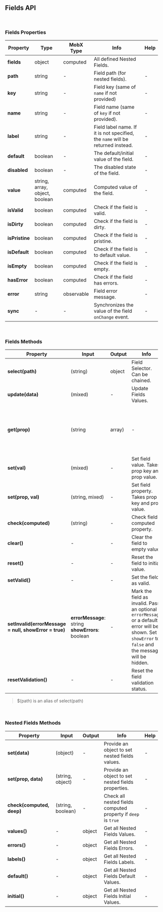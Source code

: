 ## Fields API

<br>

### Fields Properties

| Property | Type | MobX Type | Info | Help |
|---|---|---|---|---|
| **fields** | object | computed | All defined Nested Fields. |
| **path** | string | - | Field path (for nested fields). | - |
| **key** | string | - | Field key (same of `name` if not provided) | - |
| **name** | string | - | Field name (same of `key` if not provided). | - |
| **label** | string | - | Field label name. If it is not specified, the `name` will be returned instead. | - |
| **default** | boolean | - | The default/initial value of the field. | - |
| **disabled** | boolean | - | The disabled state of the field. | - |
| **value** | string, array, object, boolean | computed | Computed value of the field. | - |
| **isValid** | boolean | computed | Check if the field is valid. | - |
| **isDirty** | boolean | computed | Check if the field is dirty. | - |
| **isPristine** | boolean | computed | Check if the field is pristine. | - |
| **isDefault** | boolean | computed | Check if the field is to default value. | - |
| **isEmpty** | boolean | computed | Check if the field is empty. | - |
| **hasError** | boolean | computed | Check if the field has errors. | - |
| **error** | string | observable | Field error message. | - |
| **sync** | - | - | Synchronizes the value of the field `onChange` event. | - |

<br>

### Fields Methods

| Property | Input | Output | Info | Help |
|---|---|---|---|---|
| **select(path)** | (string) | object | Field Selector. Can be chained. | - |
| **update(data)** | (mixed) | - | Update Fields Values. | - |
| **get(prop)** | (string|array) | - | Get all field data or filter by certain `props`. | - |
| **set(val)** | (mixed) | - | Set field value. Takes prop key and prop value. | - |
| **set(prop, val)** | (string, mixed) | - | Set field property. Takes prop key and prop value. | - |
| **check(computed)** | (string) | - | Check field computed property. | - |
| **clear()** | - | - | Clear the field to empty value. | - |
| **reset()** | - | - | Reset the field to initial value. | - |
| **setValid()** | - | - | Set the field as valid. | - |
| **setInvalid(errorMessage = null, showError = true)** | **errorMessage**: string <br> **showErrors**: boolean | - | Mark the field as invalid. Pass an optional `errorMessage` or a default error will be shown. Set `showError` to `false` and the message will be hidden.  | - |
| **resetValidation()** | - | - | Reset the field validation status. | - |

> $(path) is an alias of select(path)

<br>

### Nested Fields Methods

| Property | Input | Output | Info | Help |
|---|---|---|---|---|
| **set(data)** | (object) | - | Provide an object to set nested fields values. | - |
| **set(prop, data)** | (string, object) | - | Provide an object to set nested fields properties. | - |
| **check(computed, deep)** | (string, boolean) | - | Check all nested fields computed property if `deep` is `true` | - |
| **values()** | - | object | Get all Nested Fields Values. | - |
| **errors()** | - | object | Get all Nested Fields Errors. | - |
| **labels()** | - | object | Get all Nested Fields Labels. | - |
| **default()** | - | object | Get all Nested Fields Default Values. | - |
| **initial()** | - | object | Get all Nested Fields Initial Values. | - |
